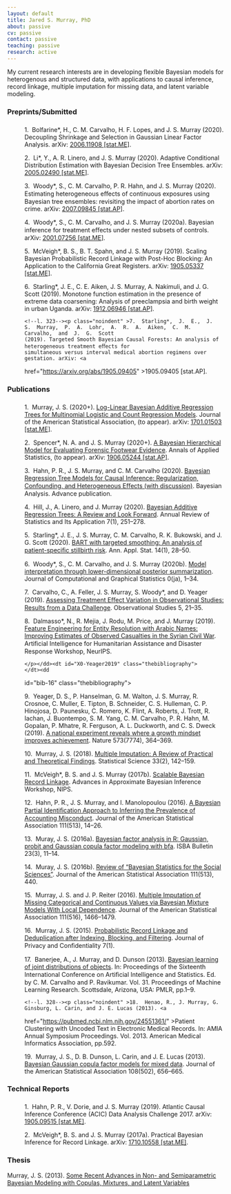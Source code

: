 ```yaml
---
layout: default
title: Jared S. Murray, PhD
about: passive
cv: passive
contact: passive
teaching: passive
research: active
---
```


My current research interests are in developing flexible Bayesian models for heterogenous and structured data, 
with applications to causal inference, record linkage, multiple imputation for missing data, and latent variable modeling.

### Preprints/Submitted

<h3 class="sectionHead"><a 
 id="x1-6000"></a></h3>
<!--l. 323--><p class="noindent" >
    </p><dl class="thebibliography"><dt id="X0-bolfarine2020decoupling" class="thebibliography">
    </dt><dd 
id="bib-1" class="thebibliography">
    <!--l. 323--><p class="noindent" >1.  <a id="page.2"></a><a 
href="cv.html" id="X0-" ></a>Bolfarine*, H., C. M. Carvalho, H. F. Lopes, and J. S. Murray (2020). Decoupling Shrinkage and
    Selection in Gaussian Linear Factor Analysis. arXiv: <a 
href="https://arxiv.org/abs/2006.11908" >2006.11908 <span 
class="ectt-1000">[stat.ME]</span></a>.
    </p></dd><dt id="X0-li2020adaptive" class="thebibliography">
    </dt><dd 
id="bib-2" class="thebibliography">
    <!--l. 323--><p class="noindent" >2.  Li*, Y., A. R. Linero, and J. S. Murray (2020). Adaptive Conditional Distribution Estimation with
    Bayesian Decision Tree Ensembles. arXiv: <a 
href="https://arxiv.org/abs/2005.02490" >2005.02490 <span 
class="ectt-1000">[stat.ME]</span></a>.
    </p></dd><dt id="X0-woody2020estimating" class="thebibliography">
    </dt><dd 
id="bib-3" class="thebibliography">
    <!--l. 323--><p class="noindent" >3.  Woody*, S., C. M. Carvalho, P. R. Hahn, and J. S. Murray (2020). Estimating heterogeneous eﬀects of
    continuous exposures using Bayesian tree ensembles: revisiting the impact of abortion rates on crime.
    arXiv: <a 
href="https://arxiv.org/abs/2007.09845" >2007.09845 <span 
class="ectt-1000">[stat.AP]</span></a>.
    </p></dd><dt id="X0-woody2020bayesian" class="thebibliography">
    </dt><dd 
id="bib-4" class="thebibliography">
    <!--l. 323--><p class="noindent" >4.  Woody*, S., C. M. Carvalho, and J. S. Murray (2020a). Bayesian inference for treatment eﬀects under
    nested subsets of controls. arXiv: <a 
href="https://arxiv.org/abs/2001.07256" >2001.07256 <span 
class="ectt-1000">[stat.ME]</span></a>.
    </p></dd><dt id="X0-mcveigh2019scaling" class="thebibliography">
    </dt><dd 
id="bib-5" class="thebibliography">
    <!--l. 323--><p class="noindent" >5.  McVeigh*,  B.  S.,  B.  T.  Spahn,  and  J.  S.  Murray  (2019).  Scaling  Bayesian  Probabilistic  Record
    Linkage with Post-Hoc Blocking: An Application to the California Great Registers. arXiv: <a 
href="https://arxiv.org/abs/1905.05337" >1905.05337
    <span 
class="ectt-1000">[stat.ME]</span></a>.
    </p></dd><dt id="X0-starling2019monotone" class="thebibliography">
    </dt><dd 
id="bib-6" class="thebibliography">
    <!--l. 323--><p class="noindent" >6.  Starling*, J. E., C. E. Aiken, J. S. Murray, A. Nakimuli, and J. G. Scott (2019). Monotone function
    estimation in the presence of extreme data coarsening: Analysis of preeclampsia and birth weight in
    urban Uganda. arXiv: <a 
href="https://arxiv.org/abs/1912.06946" >1912.06946 <span 
class="ectt-1000">[stat.AP]</span></a>.
    </p></dd><dt id="X0-starling2019targeted" class="thebibliography">
    </dt><dd 
id="bib-7" class="thebibliography">
                                                                                         
                                                                                         
    <!--l. 323--><p class="noindent" >7.  Starling*,  J.  E.,  J.  S.  Murray,  P.  A.  Lohr,  A.  R.  A.  Aiken,  C.  M.  Carvalho,  and  J.  G.  Scott
    (2019). Targeted Smooth Bayesian Causal Forests: An analysis of heterogeneous treatment eﬀects for
    simultaneous versus interval medical abortion regimens over gestation. arXiv: <a 
href="https://arxiv.org/abs/1905.09405" >1905.09405 <span 
class="ectt-1000">[stat.AP]</span></a>.</p></dd></dl>
<!--l. 324--><p class="noindent" >
</p>

### Publications

<h3 class="sectionHead"><a 
 id="x1-8000"></a></h3>
<!--l. 328--><p class="noindent" >
    </p><dl class="thebibliography"><dt id="X0-murray2017log" class="thebibliography">
    </dt><dd 
id="bib-8" class="thebibliography">
    <!--l. 328--><p class="noindent" >1.  Murray,  J.  S.  (2020+).  <a 
href="https://arxiv.org/abs/1701.01503" >Log-Linear  Bayesian  Additive  Regression  Trees  for  Multinomial  Logistic
    and Count Regression Models</a>. <span 
class="ecti-1000">Journal of the American Statistical Association</span>, (to appear). arXiv:
    <a 
href="https://arxiv.org/abs/1701.01503" >1701.01503 <span 
class="ectt-1000">[stat.ME]</span></a>.
    </p></dd><dt id="X0-spencer2019bayesian" class="thebibliography">
    </dt><dd 
id="bib-9" class="thebibliography">
    <!--l. 328--><p class="noindent" >2.  Spencer*, N. A. and J. S. Murray (2020+). <a 
href="https://arxiv.org/abs/1906.05244" >A Bayesian Hierarchical Model for Evaluating Forensic
    Footwear Evidence</a>. <span 
class="ecti-1000">Annals of Applied Statistics</span>, (to appear). arXiv: <a 
href="https://arxiv.org/abs/1906.05244" >1906.05244 <span 
class="ectt-1000">[stat.AP]</span></a>.
    </p></dd><dt id="X0-bcf" class="thebibliography">
    </dt><dd 
id="bib-10" class="thebibliography">
    <!--l. 328--><p class="noindent" >3.  Hahn,  P.  R.,  J.  S.  Murray,  and  C.  M.  Carvalho  (2020).  <a 
href="http://dx.doi.org/10.1214/19-BA1195" >Bayesian  Regression  Tree  Models  for
    Causal Inference: Regularization, Confounding, and Heterogeneous Eﬀects (with discussion)</a>. <span 
class="ecti-1000">Bayesian</span>
    <span 
class="ecti-1000">Analysis</span>. Advance publication.
    </p></dd><dt id="X0-hill2019bayesian" class="thebibliography">
    </dt><dd 
id="bib-11" class="thebibliography">
    <!--l. 328--><p class="noindent" >4.  Hill, J., A. Linero, and J. Murray (2020). <a 
href="http://dx.doi.org/10.1146/annurev-statistics-031219-041110" >Bayesian Additive Regression Trees: A Review and Look
    Forward</a>. <span 
class="ecti-1000">Annual Review of Statistics and Its Application </span><span 
class="ecbx-1000">7</span>(1), 251–278.
    </p></dd><dt id="X0-starling2018bart" class="thebibliography">
    </dt><dd 
id="bib-12" class="thebibliography">
    <!--l. 328--><p class="noindent" >5.  Starling*, J. E., J. S. Murray, C. M. Carvalho, R. K. Bukowski, and J. G. Scott (2020). <a 
href="http://dx.doi.org/10.1214/19-AOAS1268" >BART with
    targeted smoothing: An analysis of patient-speciﬁc stillbirth risk</a>. <span 
class="ecti-1000">Ann. Appl. Stat. </span><span 
class="ecbx-1000">14</span>(1), 28–50.
    </p></dd><dt id="X0-woody2019model" class="thebibliography">
    </dt><dd 
id="bib-13" class="thebibliography">
    <!--l. 328--><p class="noindent" >6.  Woody*, S., C. M. Carvalho, and J. S. Murray (2020b). <a 
href="http://dx.doi.org/10.1080/10618600.2020.1796684" >Model interpretation through lower-dimensional
    posterior summarization</a>. <span 
class="ecti-1000">Journal of Computational and Graphical Statistics </span><span 
class="ecbx-1000">0</span>(ja), 1–34.
    </p></dd><dt id="X0-acicworkshop" class="thebibliography">
    </dt><dd 
id="bib-14" class="thebibliography">
    <!--l. 328--><p class="noindent" >7.  Carvalho, C., A. Feller, J. S. Murray, S. Woody*, and D. Yeager (2019). <a 
href="https://obsstudies.org/277-2/" >Assessing Treatment Eﬀect
    Variation in Observational Studies: Results from a Data Challenge</a>. <span 
class="ecti-1000">Observational Studies </span><span 
class="ecbx-1000">5</span>, 21–35.
    </p></dd><dt id="X0-dalmassofeature" class="thebibliography">
    </dt><dd 
id="bib-15" class="thebibliography">
    <!--l. 328--><p class="noindent" >8.  Dalmasso*, N., R. Mejia, J. Rodu, M. Price, and J. Murray (2019). <a 
href="https://www.cmu.edu/chrs/publications/pdf/ai_for_hadr_neurips_2019.pdf" >Feature Engineering for Entity
    Resolution with Arabic Names: Improving Estimates of Observed Casualties in the Syrian Civil War</a>.
    <span 
class="ecti-1000">Artiﬁcial Intelligence for Humanitarian Assistance and Disaster Response Workshop, NeurIPS</span>.
                                                                                         
                                                                                         
    </p></dd><dt id="X0-Yeager2019" class="thebibliography">
    </dt><dd 
id="bib-16" class="thebibliography">
    <!--l. 328--><p class="noindent" >9.  Yeager, D. S., P. Hanselman, G. M. Walton, J. S. Murray, R. Crosnoe, C. Muller, E. Tipton, B.
    Schneider, C. S. Hulleman, C. P. Hinojosa, D. Paunesku, C. Romero, K. Flint, A. Roberts, J. Trott, R.
    Iachan, J. Buontempo, S. M. Yang, C. M. Carvalho, P. R. Hahn, M. Gopalan, P. Mhatre, R. Ferguson,
    A. L. Duckworth, and C. S. Dweck (2019). <a 
href="http://dx.doi.org/10.1038/s41586-019-1466-y" >A national experiment reveals where a growth mindset
    improves achievement</a>. <span 
class="ecti-1000">Nature </span><span 
class="ecbx-1000">573</span>(7774), 364–369.
    </p></dd><dt id="X0-mireview" class="thebibliography">
    </dt><dd 
id="bib-17" class="thebibliography">
    <!--l. 328--><p class="noindent" >10.  Murray, J. S. (2018). <a 
href="http://dx.doi.org/10.1214/18-STS644" >Multiple Imputation: A Review of Practical and Theoretical Findings</a>. <span 
class="ecti-1000">Statistical</span>
    <span 
class="ecti-1000">Science </span><span 
class="ecbx-1000">33</span>(2), 142–159.
    </p></dd><dt id="X0-mcveighscalable" class="thebibliography">
    </dt><dd 
id="bib-18" class="thebibliography">
    <!--l. 328--><p class="noindent" >11.  McVeigh*, B. S. and J. S. Murray (2017b). <a 
href="http://approximateinference.org/2017/accepted/McVeighMurray2017.pdf" >Scalable Bayesian Record Linkage</a>. <span 
class="ecti-1000">Advances in Approximate</span>
    <span 
class="ecti-1000">Bayesian Inference Workshop, NIPS</span>.
    </p></dd><dt id="X0-hahn2016bayesian" class="thebibliography">
    </dt><dd 
id="bib-19" class="thebibliography">
    <!--l. 328--><p class="noindent" >12.  Hahn, P. R., J. S. Murray, and I. Manolopoulou (2016). <a 
href="http://dx.doi.org/10.1080/01621459.2015.1084307" >A Bayesian Partial Identiﬁcation Approach
    to Inferring the Prevalence of Accounting Misconduct</a>. <span 
class="ecti-1000">Journal of the American Statistical Association</span>
    <span 
class="ecbx-1000">111</span>(513), 14–26.
    </p></dd><dt id="X0-bfa" class="thebibliography">
    </dt><dd 
id="bib-20" class="thebibliography">
    <!--l. 328--><p class="noindent" >13.  Muray, J. S. (2016a). <a 
href="https://bayesian.org/wp-content/uploads/2016/09/1609.pdf" >Bayesian factor analysis in R: Gaussian, probit and Gaussian copula factor
    modeling with bfa</a>. <span 
class="ecti-1000">ISBA Bulletin </span><span 
class="ecbx-1000">23</span>(3), 11–14.
    </p></dd><dt id="X0-kaplanreview" class="thebibliography">
    </dt><dd 
id="bib-21" class="thebibliography">
    <!--l. 328--><p class="noindent" >14.  Muray, J. S. (2016b). <a 
href="http://dx.doi.org/10.1080/01621459.2016.1172438" >Review of “Bayesian Statistics for the Social Sciences”</a>. <span 
class="ecti-1000">Journal of the American</span>
    <span 
class="ecti-1000">Statistical Association </span><span 
class="ecbx-1000">111</span>(513), 440.
    </p></dd><dt id="X0-mixedimp" class="thebibliography">
    </dt><dd 
id="bib-22" class="thebibliography">
    <!--l. 328--><p class="noindent" >15.  Murray, J. S. and J. P. Reiter (2016). <a 
href="http://dx.doi.org/10.1080/01621459.2016.1174132" >Multiple Imputation of Missing Categorical and Continuous Values
    via Bayesian Mixture Models With Local Dependence</a>. <span 
class="ecti-1000">Journal of the American Statistical Association</span>
    <span 
class="ecbx-1000">111</span>(516), 1466–1479.
    </p></dd><dt id="X0-murray2016probabilistic" class="thebibliography">
    </dt><dd 
id="bib-23" class="thebibliography">
    <!--l. 328--><p class="noindent" >16.  Murray, J. S. (2015). <a 
href="http://dx.doi.org/10.29012/jpc.v7i1.643" >Probabilistic Record Linkage and Deduplication after Indexing, Blocking, and
    Filtering</a>. <span 
class="ecti-1000">Journal of Privacy and Conﬁdentiality </span><span 
class="ecbx-1000">7</span>(1).
    </p></dd><dt id="X0-banerjee2013bayesian" class="thebibliography">
    </dt><dd 
id="bib-24" class="thebibliography">
    <!--l. 328--><p class="noindent" >17.  Banerjee, A., J. Murray, and D. Dunson (2013). <a 
href="http://proceedings.mlr.press/v31/banerjee13a.html" >Bayesian learning of joint distributions of objects</a>. In:
    <span 
class="ecti-1000">Proceedings of the Sixteenth International Conference on Artiﬁcial Intelligence and Statistics</span>. Ed. by
    C. M. Carvalho and P. Ravikumar. Vol. 31. Proceedings of Machine Learning Research. Scottsdale,
    Arizona, USA: PMLR, pp.1–9.
    </p></dd><dt id="X0-henao2013patient" class="thebibliography">
    </dt><dd 
id="bib-25" class="thebibliography">
                                                                                         
                                                                                         
    <!--l. 328--><p class="noindent" >18.  Henao, R., J. Murray, G. Ginsburg, L. Carin, and J. E. Lucas (2013). <a 
href="https://pubmed.ncbi.nlm.nih.gov/24551361/" >Patient Clustering with Uncoded
    Text in Electronic Medical Records</a>. In: <span 
class="ecti-1000">AMIA Annual Symposium Proceedings</span>. Vol. 2013. American
    Medical Informatics Association, pp.592.
    </p></dd><dt id="X0-murray2013bayesian" class="thebibliography">
    </dt><dd 
id="bib-26" class="thebibliography">
    <!--l. 328--><p class="noindent" >19.  Murray, J. S., D. B. Dunson, L. Carin, and J. E. Lucas (2013). <a 
href="http://dx.doi.org/10.1080/01621459.2012.762328" >Bayesian Gaussian copula factor models
    for mixed data</a>. <span 
class="ecti-1000">Journal of the American Statistical Association </span><span 
class="ecbx-1000">108</span>(502), 656–665.</p></dd></dl>
<!--l. 329--><p class="noindent" >
</p>

### Technical Reports

<h3 class="sectionHead"><a 
 id="x1-10000"></a></h3>
<!--l. 333--><p class="noindent" >
    </p><dl class="thebibliography"><dt id="X0-hahn2019atlantic" class="thebibliography">
    </dt><dd 
id="bib-27" class="thebibliography">
    <!--l. 333--><p class="noindent" >1.  Hahn, P. R., V. Dorie, and J. S. Murray (2019). Atlantic Causal Inference Conference (ACIC) Data
    Analysis Challenge 2017. arXiv: <a 
href="https://arxiv.org/abs/1905.09515" >1905.09515 <span 
class="ectt-1000">[stat.ME]</span></a>.
    </p></dd><dt id="X0-mcveigh2017practical" class="thebibliography">
    </dt><dd 
id="bib-28" class="thebibliography">
    <!--l. 333--><p class="noindent" >2.  McVeigh*, B. S. and J. S. Murray (2017a). Practical Bayesian Inference for Record Linkage. arXiv:
    <a 
href="https://arxiv.org/abs/1710.10558" >1710.10558 <span 
class="ectt-1000">[stat.ME]</span></a>.</p></dd></dl>
<!--l. 337--><p class="noindent" >
</p>

### Thesis

Murray, J. S. (2013). [Some Recent Advances in Non- and Semiparametric Bayesian Modeling with Copulas, Mixtures, and Latent Variables](http://stat.duke.edu/node/15030)
